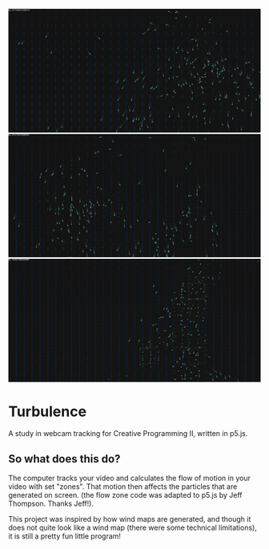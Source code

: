 
![A screenshot of the thing!](https://github.com/Adv3ntur3rz/Turbulence/blob/main/images/screenshot1.jpg)
![Another screenshot of the thing!](https://github.com/Adv3ntur3rz/Turbulence/blob/main/images/screenshot2.jpg)
![Yet another screenshot of the thing!](https://github.com/Adv3ntur3rz/Turbulence/blob/main/images/screenshot3.jpg)
# Turbulence
 A study in webcam tracking for Creative Programming II, written in p5.js.

## So what does this do?

  The computer tracks your video and calculates the flow of motion in your video with set "zones". That motion then affects the particles that are generated on screen. (the flow zone code was adapted to p5.js by Jeff Thompson. Thanks Jeff!).

  This project was inspired by how wind maps are generated, and though it does not quite look like a wind map (there were some technical limitations), it is still a pretty fun little program!
